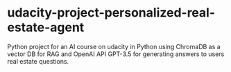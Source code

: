 # udacity-project-personalized-real-estate-agent

Python project for an AI course on udacity in Python using ChromaDB as a vector DB for RAG and OpenAI API GPT-3.5 for generating answers to users real estate questions.
